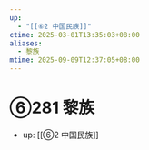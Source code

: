 ```yaml
---
up:
  - "[[⑥2 中国民族]]"
ctime: 2025-03-01T13:35:03+08:00
aliases:
  - 黎族
mtime: 2025-09-09T12:37:05+08:00
---
```


# ⑥281 黎族

- up: [[⑥2 中国民族]]
